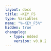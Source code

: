 ```yaml
---
layout: docs
title: ~KEY_F5
type: Variables
name: "%~KEY_F5%"
hidden: true
changelog:
  - type: Added
    version: v0.8.2
---
```

